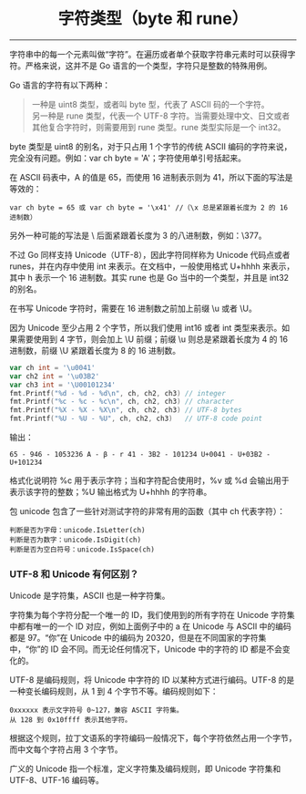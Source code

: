 <center><h1>字符类型（byte 和 rune）</h1></center>

---

字符串中的每一个元素叫做“字符”。在遍历或者单个获取字符串元素时可以获得字符。严格来说，这并不是 Go 语言的一个类型，字符只是整数的特殊用例。

Go 语言的字符有以下两种：

> 一种是 uint8 类型，或者叫 byte 型，代表了 ASCII 码的一个字符。  
> 另一种是 rune 类型，代表一个 UTF-8 字符。当需要处理中文、日文或者其他复合字符时，则需要用到 rune 类型。rune 类型实际是一个 int32。

byte 类型是 uint8 的别名，对于只占用 1 个字节的传统 ASCII 编码的字符来说，完全没有问题。例如：var ch byte = 'A'；字符使用单引号括起来。

在 ASCII 码表中，A 的值是 65，而使用 16 进制表示则为 41，所以下面的写法是等效的：

```
var ch byte = 65 或 var ch byte = '\x41' //（\x 总是紧跟着长度为 2 的 16 进制数）
```

另外一种可能的写法是 \ 后面紧跟着长度为 3 的八进制数，例如：\377。

不过 Go 同样支持 Unicode（UTF-8），因此字符同样称为 Unicode 代码点或者 runes，并在内存中使用 int 来表示。在文档中，一般使用格式 U+hhhh 来表示，其中 h 表示一个 16 进制数。其实 rune 也是 Go 当中的一个类型，并且是 int32 的别名。

在书写 Unicode 字符时，需要在 16 进制数之前加上前缀 \u 或者 \U。

因为 Unicode 至少占用 2 个字节，所以我们使用 int16 或者 int 类型来表示。如果需要使用到 4 字节，则会加上 \U 前缀；前缀 \u 则总是紧跟着长度为 4 的 16 进制数，前缀 \U 紧跟着长度为 8 的 16 进制数。

```go
var ch int = '\u0041'
var ch2 int = '\u03B2'
var ch3 int = '\U00101234'
fmt.Printf("%d - %d - %d\n", ch, ch2, ch3) // integer
fmt.Printf("%c - %c - %c\n", ch, ch2, ch3) // character
fmt.Printf("%X - %X - %X\n", ch, ch2, ch3) // UTF-8 bytes
fmt.Printf("%U - %U - %U", ch, ch2, ch3)   // UTF-8 code point
```

输出：

```
65 - 946 - 1053236 A - β - r 41 - 3B2 - 101234 U+0041 - U+03B2 - U+101234
```

格式化说明符 %c 用于表示字符；当和字符配合使用时，%v 或 %d 会输出用于表示该字符的整数；%U 输出格式为 U+hhhh 的字符串。

包 unicode 包含了一些针对测试字符的非常有用的函数（其中 ch 代表字符）：

```
判断是否为字母：unicode.IsLetter(ch)
判断是否为数字：unicode.IsDigit(ch)
判断是否为空白符号：unicode.IsSpace(ch)
```

### UTF-8 和 Unicode 有何区别？

Unicode 是字符集，ASCII 也是一种字符集。

字符集为每个字符分配一个唯一的 ID，我们使用到的所有字符在 Unicode 字符集中都有唯一的一个 ID 对应，例如上面例子中的 a 在 Unicode 与 ASCII 中的编码都是 97。“你”在 Unicode 中的编码为 20320，但是在不同国家的字符集中，“你”的 ID 会不同。而无论任何情况下，Unicode 中的字符的 ID 都是不会变化的。

UTF-8 是编码规则，将 Unicode 中字符的 ID 以某种方式进行编码。UTF-8 的是一种变长编码规则，从 1 到 4 个字节不等。编码规则如下：

```
0xxxxxx 表示文字符号 0~127，兼容 ASCII 字符集。
从 128 到 0x10ffff 表示其他字符。
```

根据这个规则，拉丁文语系的字符编码一般情况下，每个字符依然占用一个字节，而中文每个字符占用 3 个字节。

广义的 Unicode 指一个标准，定义字符集及编码规则，即 Unicode 字符集和 UTF-8、UTF-16 编码等。
